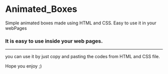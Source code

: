 # Animated_Boxes
Simple animated boxes made using HTML and CSS. Easy to use it in your webPages

### It is easy to use inside your web pages.
<hr>
you can use it by just copy and pasting the codes from HTML and CSS file.

Hope you enjoy ;)

